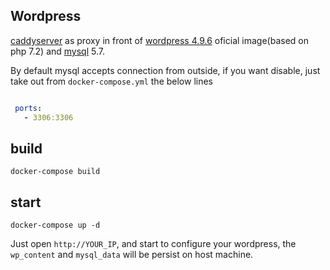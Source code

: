 ## Wordpress


[caddyserver](https://github.com/mholt/caddy) as proxy in front of [wordpress 4.9.6](https://store.docker.com/images/wordpress) oficial image(based on php 7.2) and [mysql](https://store.docker.com/images/mysql) 5.7.

By default mysql accepts connection from outside, if you want disable, just take out from `docker-compose.yml` the below lines

```yaml 

 ports:
   - 3306:3306

```

## build

```  
docker-compose build
```

## start

```
docker-compose up -d
```

Just open `http://YOUR_IP`, and start to configure your wordpress, the `wp_content` and `mysql_data` will be persist on
host machine.